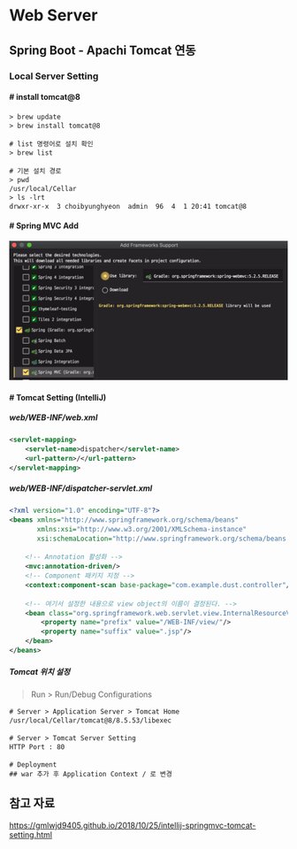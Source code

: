 # Web Server

## Spring Boot - Apachi Tomcat 연동

### Local Server Setting

#### # install tomcat@8

```shell script
> brew update
> brew install tomcat@8

# list 명령어로 설치 확인
> brew list

# 기본 설치 경로
> pwd
/usr/local/Cellar
> ls -lrt
drwxr-xr-x  3 choibyunghyeon  admin  96  4  1 20:41 tomcat@8
```

#### # Spring MVC Add

![Spring MVC Add](./image/2020-04-01-17-40-29.png)

#### # Tomcat Setting (IntelliJ)

##### web/WEB-INF/web.xml

```xml
<servlet-mapping>
    <servlet-name>dispatcher</servlet-name>
    <url-pattern>/</url-pattern>
</servlet-mapping>
```

##### web/WEB-INF/dispatcher-servlet.xml

```xml
<?xml version="1.0" encoding="UTF-8"?>
<beans xmlns="http://www.springframework.org/schema/beans"
       xmlns:xsi="http://www.w3.org/2001/XMLSchema-instance"
       xsi:schemaLocation="http://www.springframework.org/schema/beans http://www.springframework.org/schema/beans/spring-beans.xsd">

    <!-- Annotation 활성화 -->
    <mvc:annotation-driven/>
    <!-- Component 패키지 지정 -->
    <context:component-scan base-package="com.example.dust.controller"/>

    <!-- 여기서 설정한 내용으로 view object의 이름이 결정된다. -->
    <bean class="org.springframework.web.servlet.view.InternalResourceViewResolver">
        <property name="prefix" value="/WEB-INF/view/"/>
        <property name="suffix" value=".jsp"/>
    </bean>
</beans>
```

##### Tomcat 위치 설정

> Run > Run/Debug Configurations  

```shell script
# Server > Application Server > Tomcat Home
/usr/local/Cellar/tomcat@8/8.5.53/libexec

# Server > Tomcat Server Setting
HTTP Port : 80

# Deployment
## war 추가 후 Application Context / 로 변경
```

## 참고 자료

<https://gmlwjd9405.github.io/2018/10/25/intellij-springmvc-tomcat-setting.html>